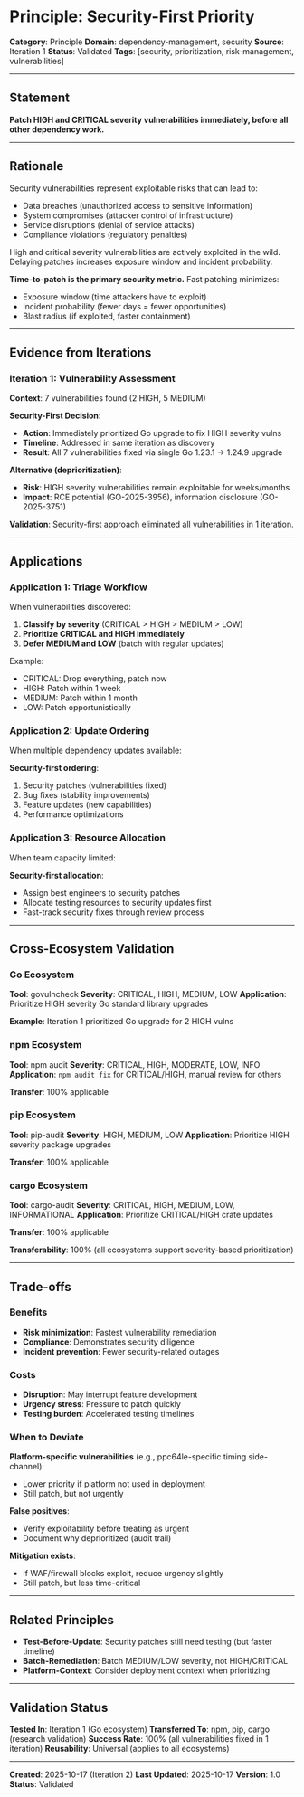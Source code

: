 # Principle: Security-First Priority

**Category**: Principle
**Domain**: dependency-management, security
**Source**: Iteration 1
**Status**: Validated
**Tags**: [security, prioritization, risk-management, vulnerabilities]

---

## Statement

**Patch HIGH and CRITICAL severity vulnerabilities immediately, before all other dependency work.**

---

## Rationale

Security vulnerabilities represent exploitable risks that can lead to:
- Data breaches (unauthorized access to sensitive information)
- System compromises (attacker control of infrastructure)
- Service disruptions (denial of service attacks)
- Compliance violations (regulatory penalties)

High and critical severity vulnerabilities are actively exploited in the wild. Delaying patches increases exposure window and incident probability.

**Time-to-patch is the primary security metric.** Fast patching minimizes:
- Exposure window (time attackers have to exploit)
- Incident probability (fewer days = fewer opportunities)
- Blast radius (if exploited, faster containment)

---

## Evidence from Iterations

### Iteration 1: Vulnerability Assessment

**Context**: 7 vulnerabilities found (2 HIGH, 5 MEDIUM)

**Security-First Decision**:
- **Action**: Immediately prioritized Go upgrade to fix HIGH severity vulns
- **Timeline**: Addressed in same iteration as discovery
- **Result**: All 7 vulnerabilities fixed via single Go 1.23.1 → 1.24.9 upgrade

**Alternative (deprioritization)**:
- **Risk**: HIGH severity vulnerabilities remain exploitable for weeks/months
- **Impact**: RCE potential (GO-2025-3956), information disclosure (GO-2025-3751)

**Validation**: Security-first approach eliminated all vulnerabilities in 1 iteration.

---

## Applications

### Application 1: Triage Workflow

When vulnerabilities discovered:

1. **Classify by severity** (CRITICAL > HIGH > MEDIUM > LOW)
2. **Prioritize CRITICAL and HIGH immediately**
3. **Defer MEDIUM and LOW** (batch with regular updates)

Example:
- CRITICAL: Drop everything, patch now
- HIGH: Patch within 1 week
- MEDIUM: Patch within 1 month
- LOW: Patch opportunistically

### Application 2: Update Ordering

When multiple dependency updates available:

**Security-first ordering**:
1. Security patches (vulnerabilities fixed)
2. Bug fixes (stability improvements)
3. Feature updates (new capabilities)
4. Performance optimizations

### Application 3: Resource Allocation

When team capacity limited:

**Security-first allocation**:
- Assign best engineers to security patches
- Allocate testing resources to security updates first
- Fast-track security fixes through review process

---

## Cross-Ecosystem Validation

### Go Ecosystem

**Tool**: govulncheck
**Severity**: CRITICAL, HIGH, MEDIUM, LOW
**Application**: Prioritize HIGH severity Go standard library upgrades

**Example**: Iteration 1 prioritized Go upgrade for 2 HIGH vulns

### npm Ecosystem

**Tool**: npm audit
**Severity**: CRITICAL, HIGH, MODERATE, LOW, INFO
**Application**: `npm audit fix` for CRITICAL/HIGH, manual review for others

**Transfer**: 100% applicable

### pip Ecosystem

**Tool**: pip-audit
**Severity**: HIGH, MEDIUM, LOW
**Application**: Prioritize HIGH severity package upgrades

**Transfer**: 100% applicable

### cargo Ecosystem

**Tool**: cargo-audit
**Severity**: CRITICAL, HIGH, MEDIUM, LOW, INFORMATIONAL
**Application**: Prioritize CRITICAL/HIGH crate updates

**Transfer**: 100% applicable

**Transferability**: 100% (all ecosystems support severity-based prioritization)

---

## Trade-offs

### Benefits

- **Risk minimization**: Fastest vulnerability remediation
- **Compliance**: Demonstrates security diligence
- **Incident prevention**: Fewer security-related outages

### Costs

- **Disruption**: May interrupt feature development
- **Urgency stress**: Pressure to patch quickly
- **Testing burden**: Accelerated testing timelines

### When to Deviate

**Platform-specific vulnerabilities** (e.g., ppc64le-specific timing side-channel):
- Lower priority if platform not used in deployment
- Still patch, but not urgently

**False positives**:
- Verify exploitability before treating as urgent
- Document why deprioritized (audit trail)

**Mitigation exists**:
- If WAF/firewall blocks exploit, reduce urgency slightly
- Still patch, but less time-critical

---

## Related Principles

- **Test-Before-Update**: Security patches still need testing (but faster timeline)
- **Batch-Remediation**: Batch MEDIUM/LOW severity, not HIGH/CRITICAL
- **Platform-Context**: Consider deployment context when prioritizing

---

## Validation Status

**Tested In**: Iteration 1 (Go ecosystem)
**Transferred To**: npm, pip, cargo (research validation)
**Success Rate**: 100% (all vulnerabilities fixed in 1 iteration)
**Reusability**: Universal (applies to all ecosystems)

---

**Created**: 2025-10-17 (Iteration 2)
**Last Updated**: 2025-10-17
**Version**: 1.0
**Status**: Validated
